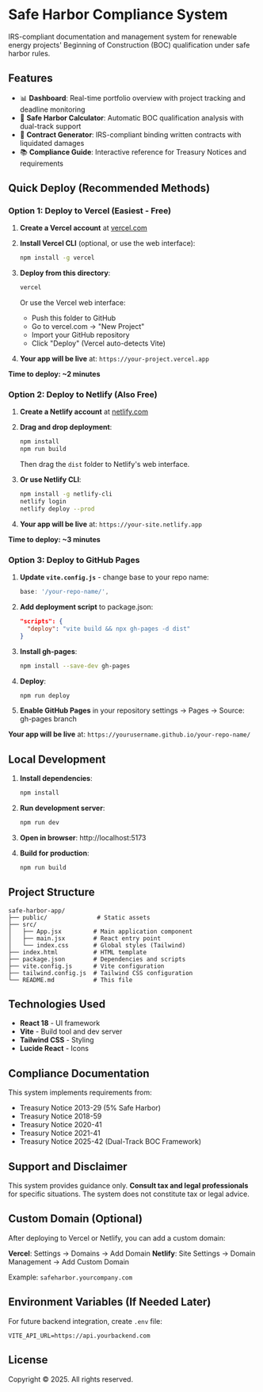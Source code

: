 # Safe Harbor Compliance System

IRS-compliant documentation and management system for renewable energy projects' Beginning of Construction (BOC) qualification under safe harbor rules.

## Features

- 📊 **Dashboard**: Real-time portfolio overview with project tracking and deadline monitoring
- 🧮 **Safe Harbor Calculator**: Automatic BOC qualification analysis with dual-track support
- 📄 **Contract Generator**: IRS-compliant binding written contracts with liquidated damages
- 📚 **Compliance Guide**: Interactive reference for Treasury Notices and requirements

## Quick Deploy (Recommended Methods)

### Option 1: Deploy to Vercel (Easiest - Free)

1. **Create a Vercel account** at [vercel.com](https://vercel.com)

2. **Install Vercel CLI** (optional, or use the web interface):
   ```bash
   npm install -g vercel
   ```

3. **Deploy from this directory**:
   ```bash
   vercel
   ```
   
   Or use the Vercel web interface:
   - Push this folder to GitHub
   - Go to vercel.com → "New Project"
   - Import your GitHub repository
   - Click "Deploy" (Vercel auto-detects Vite)

4. **Your app will be live** at: `https://your-project.vercel.app`

**Time to deploy: ~2 minutes**

### Option 2: Deploy to Netlify (Also Free)

1. **Create a Netlify account** at [netlify.com](https://netlify.com)

2. **Drag and drop deployment**:
   ```bash
   npm install
   npm run build
   ```
   
   Then drag the `dist` folder to Netlify's web interface.

3. **Or use Netlify CLI**:
   ```bash
   npm install -g netlify-cli
   netlify login
   netlify deploy --prod
   ```

4. **Your app will be live** at: `https://your-site.netlify.app`

**Time to deploy: ~3 minutes**

### Option 3: Deploy to GitHub Pages

1. **Update `vite.config.js`** - change base to your repo name:
   ```javascript
   base: '/your-repo-name/',
   ```

2. **Add deployment script** to package.json:
   ```json
   "scripts": {
     "deploy": "vite build && npx gh-pages -d dist"
   }
   ```

3. **Install gh-pages**:
   ```bash
   npm install --save-dev gh-pages
   ```

4. **Deploy**:
   ```bash
   npm run deploy
   ```

5. **Enable GitHub Pages** in your repository settings → Pages → Source: gh-pages branch

**Your app will be live** at: `https://yourusername.github.io/your-repo-name/`

## Local Development

1. **Install dependencies**:
   ```bash
   npm install
   ```

2. **Run development server**:
   ```bash
   npm run dev
   ```

3. **Open in browser**: http://localhost:5173

4. **Build for production**:
   ```bash
   npm run build
   ```

## Project Structure

```
safe-harbor-app/
├── public/              # Static assets
├── src/
│   ├── App.jsx         # Main application component
│   ├── main.jsx        # React entry point
│   └── index.css       # Global styles (Tailwind)
├── index.html          # HTML template
├── package.json        # Dependencies and scripts
├── vite.config.js      # Vite configuration
├── tailwind.config.js  # Tailwind CSS configuration
└── README.md           # This file
```

## Technologies Used

- **React 18** - UI framework
- **Vite** - Build tool and dev server
- **Tailwind CSS** - Styling
- **Lucide React** - Icons

## Compliance Documentation

This system implements requirements from:
- Treasury Notice 2013-29 (5% Safe Harbor)
- Treasury Notice 2018-59
- Treasury Notice 2020-41
- Treasury Notice 2021-41
- Treasury Notice 2025-42 (Dual-Track BOC Framework)

## Support and Disclaimer

This system provides guidance only. **Consult tax and legal professionals** for specific situations. The system does not constitute tax or legal advice.

## Custom Domain (Optional)

After deploying to Vercel or Netlify, you can add a custom domain:

**Vercel**: Settings → Domains → Add Domain
**Netlify**: Site Settings → Domain Management → Add Custom Domain

Example: `safeharbor.yourcompany.com`

## Environment Variables (If Needed Later)

For future backend integration, create `.env` file:
```
VITE_API_URL=https://api.yourbackend.com
```

## License

Copyright © 2025. All rights reserved.
